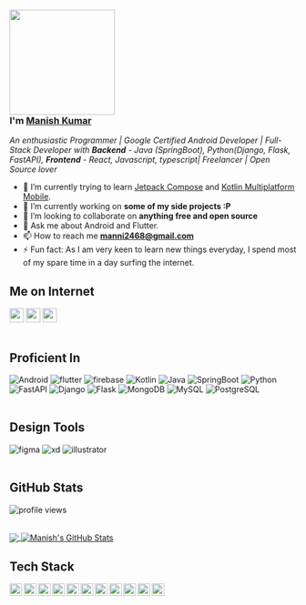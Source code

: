 ### <img src="https://media.giphy.com/media/MPxg9U887PS0B8XT4J/giphy.gif" width="185px" height="185px"> <br/>I'm [Manish Kumar](https://github.com/KunwarManish2008)

*An enthusiastic Programmer | Google Certified Android Developer | Full-Stack Developer with **Backend** - Java (SpringBoot), Python(Django, Flask, FastAPI),  **Frontend** - React, Javascript, typescript| Freelancer | Open Source lover*
<!--
**Ratheshprabakar/Ratheshprabakar** is a ✨ _special_ ✨ repository because its `README.md` (this file) appears on your GitHub profile.
-->


- 🌱 I’m currently trying to learn [Jetpack Compose](https://developer.android.com/jetpack/compose) and [Kotlin Multiplatform Mobile](https://kotlinlang.org/lp/mobile/).
- 🔭 I’m currently working on **some of my side projects :P**
- 👯 I’m looking to collaborate on **anything free and open source**
- 💬 Ask me about Android and Flutter.
- 📫 How to reach me **manni2468@gmail.com**
- ⚡ Fun fact: As I am very keen to learn new things everyday, I spend most of my spare time in a day surfing the internet.

## Me on Internet
<a href="https://twitter.com/manis61"><img src="https://img.shields.io/badge/twitter-%231DA1F2.svg?&style=for-the-badge&logo=twitter&logoColor=white" height=25></a>
<a href="https://www.linkedin.com/in/manish-kumar-5b9a0a144/"><img src="https://img.shields.io/badge/linkedin-%230077B5.svg?&style=for-the-badge&logo=linkedin&logoColor=white" height=25></a> 
<a href="https://www.instagram.com/kunwarmanish28/"><img src="https://img.shields.io/badge/instagram-%23E4405F.svg?&style=for-the-badge&logo=instagram&logoColor=white" height=25></a>
<br />
<br />

## Proficient In
![Android](https://img.shields.io/badge/-android-3DDC84?logo=android&logoColor=white&style=for-the-badge)
![flutter](https://img.shields.io/badge/Flutter%20-%2302569B.svg?&style=for-the-badge&logo=Flutter&logoColor=white)
![firebase](https://img.shields.io/badge/-firebase-FFCA28?&style=for-the-badge&logo=firebase&logoColor=white)
![Kotlin](https://img.shields.io/badge/Kotlin-7F52FF?style=for-the-badge&logo=Kotlin&logoColor=white)
![Java](https://img.shields.io/badge/Java-ED8B00?style=for-the-badge&logo=openjdk&logoColor=white)
![SpringBoot](https://img.shields.io/badge/Spring%20Boot-6DB33F?style=for-the-badge&logo=springboot&logoColor=white)
![Python](https://img.shields.io/badge/python-3670A0?style=for-the-badge&logo=python&logoColor=ffdd54)
![FastAPI](https://img.shields.io/badge/FastAPI-005571?style=for-the-badge&logo=fastapi)
![Django](https://img.shields.io/badge/Django-092E20?style=for-the-badge&logo=django&logoColor=green)
![Flask](https://img.shields.io/badge/Flask-000000?style=for-the-badge&logo=Flask&logoColor=white)
![MongoDB](https://img.shields.io/badge/-MongoDB-13aa52?style=for-the-badge&logo=mongodb&logoColor=white)
![MySQL](https://img.shields.io/badge/MySQL-4479A1?style=for-the-badge&logo=mysql&logoColor=white)
![PostgreSQL](https://img.shields.io/badge/postgresql-4169e1?style=for-the-badge&logo=postgresql&logoColor=white)
<br />
<br />

## Design Tools
![figma](https://img.shields.io/badge/-figma-F24E1E?&style=for-the-badge&logo=figma&logoColor=white)
![xd](https://img.shields.io/badge/-adobe-FF61F6?&style=for-the-badge&logo=adobexd&logoColor=white)
![illustrator](https://img.shields.io/badge/-adobe-FF9A00?&style=for-the-badge&logo=adobeillustrator&logoColor=white)
<br />
<br />

## GitHub Stats 

![profile views](https://komarev.com/ghpvc/?username=KunwarManish2008&color=blue)
<br>
<br>

<a href="https://github.com/KunwarManish2008/KunwarManish2008">
  <img align="center" src="https://github-readme-stats.vercel.app/api/top-langs/?username=Shashank02051997&hide=java,html&title_color=ffffff&text_color=c9cacc&icon_color=2bbc8a&bg_color=1d1f21" />
</a>
<a href="https://github.com/KunwarManish2008/KunwarManish2008">
  <img align="center" src="https://github-readme-stats.vercel.app/api?username=KunwarManish2008&show_icons=true&line_height=27&count_private=true&title_color=ffffff&text_color=c9cacc&icon_color=2bbc8a&bg_color=1d1f21" alt="Manish's GitHub Stats" />
</a>

## Tech Stack
<img align="left" alt="Manish | pub" width="22px" src="https://cdn.jsdelivr.net/npm/simple-icons@v3/icons/android.svg" title="android"/>
<img align="left" alt="Manish | pub" width="22px" src="https://cdn.jsdelivr.net/npm/simple-icons@v3/icons/java.svg" title="java"/>
<img align="left" alt="Manish | pub" width="22px" src="https://cdn.jsdelivr.net/npm/simple-icons@v3/icons/kotlin.svg" title="Kotlin"/>
<img align="left" alt="Manish | pub" width="22px" src="https://cdn.jsdelivr.net/npm/simple-icons@v3/icons/gradle.svg" title="Gradle"/>
<img align="left" alt="Manish | pub" width="22px" src="https://cdn.jsdelivr.net/npm/simple-icons@v3/icons/flutter.svg" title="Flutter"/>
<img align="left" alt="Manish | pub" width="22px" src="https://cdn.jsdelivr.net/npm/simple-icons@v3/icons/dart.svg" title="Dart"/>
<img align="left" alt="Manish | pub" width="22px" src="https://cdn.jsdelivr.net/npm/simple-icons@v3/icons/jekyll.svg" title="Jekyll"/>
<img align="left" alt="Manish | pub" width="22px" src="https://cdn.jsdelivr.net/npm/simple-icons@v3/icons/hugo.svg" title="Hugo"/>
<img align="left" alt="Manish | pub" width="22px" src="https://cdn.jsdelivr.net/npm/simple-icons@v3/icons/git.svg" title="Git"/>
<img align="left" alt="Manish | pub" width="22px" src="https://cdn.jsdelivr.net/npm/simple-icons@v3/icons/python.svg" title="Python"/>
<img align="left" alt="Manish | pub" width="22px" src="https://cdn.jsdelivr.net/npm/simple-icons@v3/icons/figma.svg" title="Figma"/>
